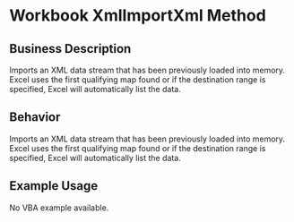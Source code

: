 # Workbook XmlImportXml Method

## Business Description
Imports an XML data stream that has been previously loaded into memory. Excel uses the first qualifying map found or if the destination range is specified, Excel will automatically list the data.

## Behavior
Imports an XML data stream that has been previously loaded into memory.  Excel uses the first qualifying map found or if the destination range is specified, Excel will automatically list the data.

## Example Usage
No VBA example available.